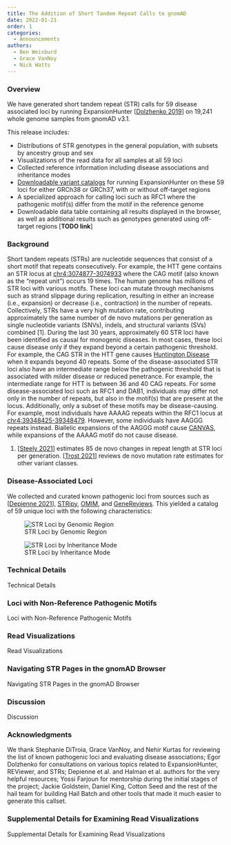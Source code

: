 ```yaml
---
title: The Addition of Short Tandem Repeat Calls to gnomAD
date: 2022-01-21
order: 1
categories:
  - Announcements
authors:
  - Ben Weisburd
  - Grace VanNoy
  - Nick Watts
---
```

### Overview

We have generated short tandem repeat (STR) calls for 59 disease associated loci by running ExpansionHunter [[Dolzhenko 2019](https://academic.oup.com/bioinformatics/article/35/22/4754/5499079)] on 19,241 whole genome samples from gnomAD v3.1. 

This release includes:

* Distributions of STR genotypes in the general population, with subsets by ancestry group and sex
* Visualizations of the read data for all samples at all 59 loci
* Collected reference information including disease associations and inheritance modes
* [Downloadable variant catalogs](https://github.com/broadinstitute/str-analysis/tree/main/str_analysis/variant_catalogs) for running ExpansionHunter on these 59 loci for either GRCh38 or GRCh37, with or without off-target regions
* A specialized approach for calling loci such as RFC1 where the pathogenic motif(s) differ from the motif in the reference genome
* Downloadable data table containing all results displayed in the browser, as well as additional results such as genotypes generated using off-target regions [**TODO link**]



### Background

Short tandem repeats (STRs) are nucleotide sequences that consist of a short motif that repeats consecutively. For example, the HTT gene contains an STR locus at [chr4:3074877-3074933](https://genome.ucsc.edu/cgi-bin/hgTracks?db=hg38&lastVirtModeType=default&lastVirtModeExtraState=&virtModeType=default&virtMode=0&nonVirtPosition=&position=chr4%3A3074877%2D3074933&hgsid=1232944787_Aj84fZJCMhu3R1w3kBZGgLqXAaqW) where the CAG motif (also known as the “repeat unit”) occurs 19 times. The human genome has millions of STR loci with various motifs. These loci can mutate through mechanisms such as strand slippage during replication, resulting in either an increase (i.e., expansion) or decrease (i.e., contraction) in the number of repeats. Collectively, STRs have a very high mutation rate, contributing approximately the same number of de novo mutations per generation as single nucleotide variants (SNVs), indels, and structural variants (SVs) combined \[1]. During the last 30 years, approximately 60 STR loci have been identified as causal for monogenic diseases. In most cases, these loci cause disease only if they expand beyond a certain pathogenic threshold. For example, the CAG STR in the HTT gene causes [Huntington Disease](https://omim.org/entry/143100?search=Huntington%20Disease&highlight=disease%20huntington) when it expands beyond 40 repeats. Some of the disease-associated STR loci also have an intermediate range below the pathogenic threshold that is associated with milder disease or reduced penetrance. For example, the intermediate range for HTT is between 36 and 40 CAG repeats. For some disease-associated loci such as RFC1 and DAB1, individuals may differ not only in the number of repeats, but also in the motif(s) that are present at the locus. Additionally, only a subset of these motifs may be disease-causing. For example, most individuals have AAAAG repeats within the RFC1 locus at [chr4:39348425-39348479](https://genome.ucsc.edu/cgi-bin/hgTracks?db=hg38&lastVirtModeType=default&lastVirtModeExtraState=&virtModeType=default&virtMode=0&nonVirtPosition=&position=chr4%3A39348425%2D39348479&hgsid=1179869963_NhDZlzqODCQBWm5vvpmhXBdovC3N). However, some individuals have AAGGG repeats instead. Biallelic expansions of the AAGGG motif cause [CANVAS](https://www.omim.org/entry/614575), while expansions of the AAAAG motif do not cause disease.

1. [[Steely 2021](https://www.biorxiv.org/content/10.1101/2021.11.22.469627v1.full)] estimates 85 de novo changes in repeat length at STR loci per generation. [[Trost 2021](https://academic.oup.com/hmg/article/30/R2/R174/6325570)] reviews de novo mutation rate estimates for other variant classes.

### Disease-Associated Loci

We collected and curated known pathogenic loci from sources such as [[Depienne 2021](https://pubmed.ncbi.nlm.nih.gov/33811808/)], [STRipy](https://stripy.org/database), [OMIM](https://www.omim.org/), and [GeneReviews](https://www.ncbi.nlm.nih.gov/books/NBK1116/). This yielded a catalog of 59 unique loci with the following characteristics:

<figure>
   <img alt="STR Loci by Genomic Region" src="/news/preview/38/images/2022/01/str_genomic_region_pie_chart.png" />
   <figcaption>STR Loci by Genomic Region</figcaption>
</figure>

<figure>
   <img alt="STR Loci by Inheritance Mode" src="/news/preview/38/images/2022/01/str_inheritance_mode_pie_chart.png" />
   <figcaption>STR Loci by Inheritance Mode</figcaption>
</figure>

### Technical Details

Technical Details

### Loci with Non-Reference Pathogenic Motifs

Loci with Non-Reference Pathogenic Motifs

### Read Visualizations

Read Visualizations

### Navigating STR Pages in the gnomAD Browser

Navigating STR Pages in the gnomAD Browser

### Discussion

Discussion

### Acknowledgments

We thank Stephanie DiTroia, Grace VanNoy, and Nehir Kurtas for reviewing the list of known pathogenic loci and evaluating disease associations; Egor Dolzhenko for consultations on various topics related to ExpansionHunter, REViewer, and STRs; Depienne et al. and Halman et al. authors for the very helpful resources; Yossi Farjoun for mentorship during the initial stages of the project; Jackie Goldstein, Daniel King, Cotton Seed and the rest of the hail team for building Hail Batch and other tools that made it much easier to generate this callset.

### Supplemental Details for Examining Read Visualizations

Supplemental Details for Examining Read Visualizations